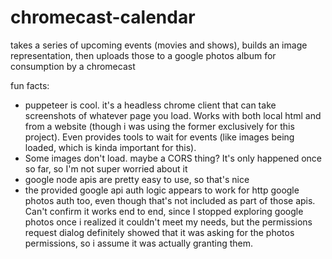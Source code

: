 # chromecast-calendar
takes a series of upcoming events (movies and shows), builds an image representation, then uploads those to a google photos album for consumption by a chromecast

fun facts:
 - puppeteer is cool. it's a headless chrome client that can take screenshots of whatever page you load. Works with both local html and from a website (though i was using the former exclusively for this project). Even provides tools to wait for events (like images being loaded, which is kinda important for this). 
 - Some images don't load. maybe a CORS thing? It's only happened once so far, so I'm not super worried about it
 - google node apis are pretty easy to use, so that's nice
 - the provided google api auth logic appears to work for http google photos auth too, even though that's not included as part of those apis. Can't confirm it works end to end, since I stopped exploring google photos once i realized it couldn't meet my needs, but the permissions request dialog definitely showed that it was asking for the photos permissions, so i assume it was actually granting them. 
